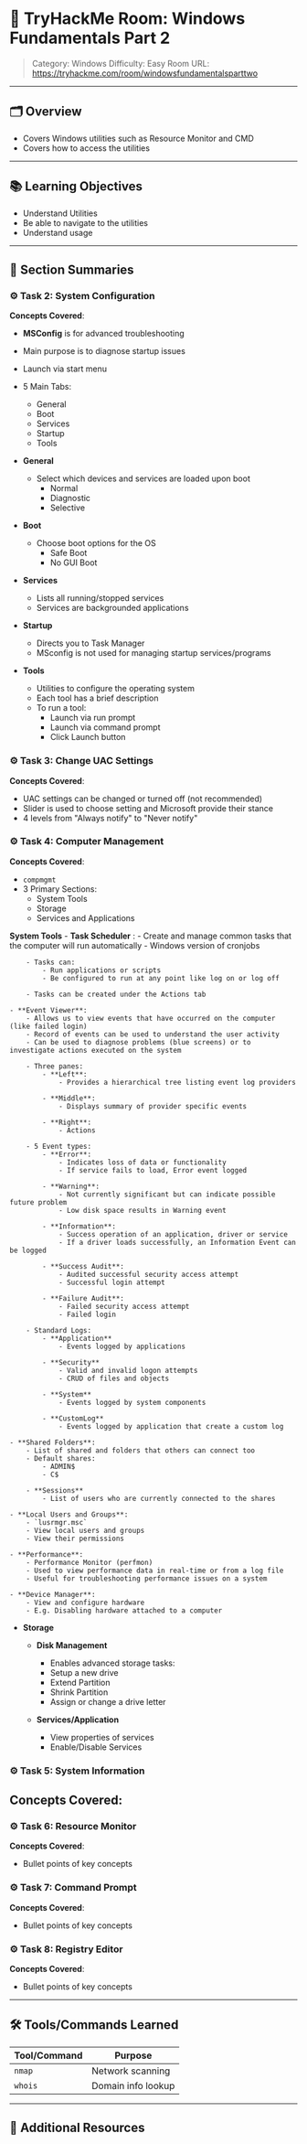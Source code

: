 # 🏫 TryHackMe Room: Windows Fundamentals Part 2

> Category: Windows
> Difficulty: Easy
> Room URL: https://tryhackme.com/room/windowsfundamentalsparttwo

---

## 🗂️ Overview

- Covers Windows utilities such as Resource Monitor and CMD
- Covers how to access the utilities 

---

## 📚 Learning Objectives

- Understand Utilities 
- Be able to navigate to the utilities 
- Understand usage 

---

## 🧾 Section Summaries


### ⚙️ Task 2: System Configuration
**Concepts Covered**:
- **MSConfig** is for advanced troubleshooting 
- Main purpose is to diagnose startup issues 
- Launch via start menu 

- 5 Main Tabs:
    - General 
    - Boot 
    - Services 
    - Startup 
    - Tools

- **General**
    - Select which devices and services are loaded upon boot 
        - Normal
        - Diagnostic
        - Selective
    
- **Boot**
    - Choose boot options for the OS 
        - Safe Boot 
        - No GUI Boot
    
- **Services**
    - Lists all running/stopped services
    - Services are backgrounded applications

- **Startup** 
    - Directs you to Task Manager
    - MSconfig is not used for managing startup services/programs

- **Tools** 
    - Utilities to configure the operating system 
    - Each tool has a brief description
    - To run a tool:
        - Launch via run prompt
        - Launch via command prompt
        - Click Launch button

### ⚙️ Task 3: Change UAC Settings
**Concepts Covered**:
- UAC settings can be changed or turned off (not recommended)
- Slider is used to choose setting and Microsoft provide their stance 
- 4 levels from "Always notify" to "Never notify"

### ⚙️ Task 4: Computer Management
**Concepts Covered**:
- `compmgmt`
- 3 Primary Sections: 
    - System Tools 
    - Storage 
    - Services and Applications

**System Tools** 
    - **Task Scheduler** :
        - Create and manage common tasks that the computer will run automatically 
        - Windows version of cronjobs

        - Tasks can:
            - Run applications or scripts
            - Be configured to run at any point like log on or log off
        
        - Tasks can be created under the Actions tab    

    - **Event Viewer**:
        - Allows us to view events that have occurred on the computer (like failed login)
        - Record of events can be used to understand the user activity
        - Can be used to diagnose problems (blue screens) or to investigate actions executed on the system

        - Three panes:
            - **Left**: 
                - Provides a hierarchical tree listing event log providers 
            
            - **Middle**: 
                - Displays summary of provider specific events 
            
            - **Right**:
                - Actions 
        
        - 5 Event types: 
            - **Error**:
                - Indicates loss of data or functionality 
                - If service fails to load, Error event logged
            
            - **Warning**:
                - Not currently significant but can indicate possible future problem 
                - Low disk space results in Warning event 
            
            - **Information**:
                - Success operation of an application, driver or service 
                - If a driver loads successfully, an Information Event can be logged
            
            - **Success Audit**: 
                - Audited successful security access attempt
                - Successful login attempt 

            - **Failure Audit**: 
                - Failed security access attempt 
                - Failed login
            
        - Standard Logs:
            - **Application**
                - Events logged by applications
            
            - **Security** 
                - Valid and invalid logon attempts 
                - CRUD of files and objects
            
            - **System**
                - Events logged by system components 
            
            - **CustomLog**
                - Events logged by application that create a custom log
    
    - **Shared Folders**:
        - List of shared and folders that others can connect too 
        - Default shares:
            - ADMIN$
            - C$
        
        - **Sessions** 
            - List of users who are currently connected to the shares

    - **Local Users and Groups**:
        - `lusrmgr.msc`
        - View local users and groups 
        - View their permissions

    - **Performance**:
        - Performance Monitor (perfmon)
        - Used to view performance data in real-time or from a log file 
        - Useful for troubleshooting performance issues on a system

    - **Device Manager**:
        - View and configure hardware
        - E.g. Disabling hardware attached to a computer

- **Storage**
    - **Disk Management**
        - Enables advanced storage tasks:
        - Setup a new drive 
        - Extend Partition 
        - Shrink Partition 
        - Assign or change a drive letter
    
    - **Services/Application**
        - View properties of services 
        - Enable/Disable Services 

### ⚙️ Task 5: System Information
**Concepts Covered**:
- 

### ⚙️ Task 6: Resource Monitor
**Concepts Covered**:
- Bullet points of key concepts

### ⚙️ Task 7: Command Prompt
**Concepts Covered**:
- Bullet points of key concepts

### ⚙️ Task 8: Registry Editor
**Concepts Covered**:
- Bullet points of key concepts

---


## 🛠️ Tools/Commands Learned

| Tool/Command | Purpose |
|--------------|---------|
| `nmap`       | Network scanning |
| `whois`      | Domain info lookup |

---

## 🔗 Additional Resources

